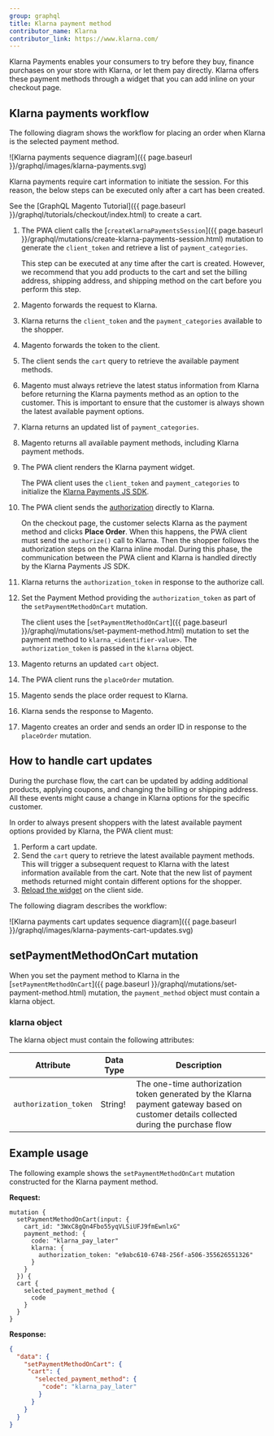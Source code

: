 ```yaml
---
group: graphql
title: Klarna payment method
contributor_name: Klarna
contributor_link: https://www.klarna.com/
---
```


Klarna Payments enables your consumers to try before they buy, finance purchases on your store with Klarna, or let them pay directly. Klarna offers these payment methods through a widget that you can add inline on your checkout page.

## Klarna payments workflow

The following diagram shows the workflow for placing an order when Klarna is the selected payment method.

![Klarna payments sequence diagram]({{ page.baseurl }}/graphql/images/klarna-payments.svg)

Klarna payments require cart information to initiate the session. For this reason, the below steps can be executed only after a cart has been created.

See the [GraphQL Magento Tutorial]({{ page.baseurl }}/graphql/tutorials/checkout/index.html) to create a cart.

1. The PWA client calls the [`createKlarnaPaymentsSession`]({{ page.baseurl }}/graphql/mutations/create-klarna-payments-session.html) mutation to generate the `client_token` and retrieve a list of `payment_categories`.

   This step can be executed at any time after the cart is created. However, we recommend that you add products to the cart and set the billing address, shipping address, and shipping method on the cart before you perform this step.

1. Magento forwards the request to Klarna.

1. Klarna returns the `client_token` and the `payment_categories` available to the shopper.

1. Magento forwards the token to the client.

1. The client sends the `cart` query to retrieve the available payment methods.

1. Magento must always retrieve the latest status information from Klarna before returning the Klarna payments method as an option to the customer. This is important to ensure that the customer is always shown the latest available payment options.

1. Klarna returns an updated list of `payment_categories`.


1. Magento returns all available payment methods, including Klarna payment methods.

1. The PWA client renders the Klarna payment widget.

   The PWA client uses the `client_token` and `payment_categories` to initialize the [Klarna Payments JS SDK](https://developers.klarna.com/documentation/klarna-payments/javascript-sdk/).

1. The PWA client sends the [authorization](https://developers.klarna.com/documentation/klarna-payments/single-call-descriptions/authorize-the-purchase/) directly to Klarna.

   On the checkout page, the customer selects Klarna as the payment method and clicks **Place Order**. When this happens, the PWA client must send the `authorize()` call to Klarna. Then the shopper follows the authorization steps on the Klarna inline modal. During this phase, the communication between the PWA client and Klarna is handled directly by the Klarna Payments JS SDK.

1. Klarna returns the `authorization_token` in response to the authorize call.

1. Set the Payment Method providing the `authorization_token` as part of the `setPaymentMethodOnCart` mutation.

   The client uses the [`setPaymentMethodOnCart`]({{ page.baseurl }}/graphql/mutations/set-payment-method.html) mutation to set the payment method to `klarna_<identifier-value>`. The `authorization_token` is passed in the `klarna` object.

1. Magento returns an updated `cart` object.

1. The PWA client runs the `placeOrder` mutation.

1. Magento sends the place order request to Klarna.

1. Klarna sends the response to Magento.

1. Magento creates an order and sends an order ID in response to the `placeOrder` mutation.

## How to handle cart updates

During the purchase flow, the cart can be updated by adding additional products, applying coupons, and changing the billing or shipping address. All these events might cause a change in Klarna options for the specific customer.

In order to always present shoppers with the latest available payment options provided by Klarna, the PWA client must:

1. Perform a cart update.
1. Send the `cart` query to retrieve the latest available payment methods. This will trigger a subsequent request to Klarna with the latest information available from the cart. Note that the new list of payment methods returned might contain different options for the shopper.
1. [Reload the widget](https://developers.klarna.com/documentation/klarna-payments/single-call-descriptions/load-klarna-payments/) on the client side.

The following diagram describes the workflow:

![Klarna payments cart updates sequence diagram]({{ page.baseurl }}/graphql/images/klarna-payments-cart-updates.svg)

## setPaymentMethodOnCart mutation

When you set the payment method to Klarna in the [`setPaymentMethodOnCart`]({{ page.baseurl }}/graphql/mutations/set-payment-method.html) mutation, the `payment_method` object must contain a klarna object.

### klarna object

The klarna object must contain the following attributes:

Attribute |  Data Type | Description
--- | --- | ---
`authorization_token` | String! | The one-time authorization token generated by the Klarna payment gateway based on customer details collected during the purchase flow

## Example usage

The following example shows the  `setPaymentMethodOnCart` mutation constructed for the Klarna payment method.

**Request:**

```text
mutation {
  setPaymentMethodOnCart(input: {
    cart_id: "3WxC8gQn4Fbo55yqVLSiUFJ9fmEwnlxG"
    payment_method: {
      code: "klarna_pay_later"
      klarna: {
        authorization_token: "e9abc610-6748-256f-a506-355626551326"
      }
    }
  }) {
  cart {
    selected_payment_method {
      code
    }
  }
}

```

**Response:**

```json
{
  "data": {
    "setPaymentMethodOnCart": {
     "cart": {
       "selected_payment_method": {
         "code": "klarna_pay_later"
        }
      }
    }
  }
}
```
